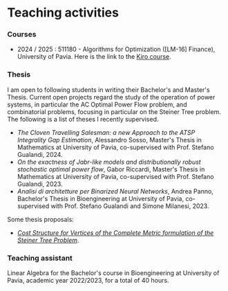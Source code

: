 # Teaching activities

### Courses

* 2024 / 2025 : 511180 - Algorithms for Optimization ([LM-16] Finance), University of Pavia. Here is the link to the [Kiro course](https://elearning.unipv.it/course/view.php?id=8901).



### Thesis

I am open to following students in writing their Bachelor's and Master's Thesis. Current open projects regard the study of the operation of power systems, in particular the AC Optimal Power Flow problem, and combinatorial problems, focusing in particular on the Steiner Tree problem. The following is a list of theses I recently supervised.

* *The Cloven Travelling Salesman: a new Approach to the ATSP Integrality Gap Estimation*, Alessandro Sosso, Master's Thesis in Mathematics at University of Pavia, co-supervised with Prof. Stefano Gualandi, 2024.
* *On the exactness of Jabr-like models and distributionally robust stochastic optimal power flow*, Gabor Riccardi, Master's Thesis in Mathematics at University of Pavia, co-supervised with Prof. Stefano Gualandi, 2023.
* *Analisi di architetture per Binarized Neural Networks*, Andrea Panno, Bachelor's Thesis in Bioengineering at University of Pavia, co-supervised with Prof. Stefano Gualandi and Simone Milanesi, 2023.

Some thesis proposals:

* [*Cost Structure for Vertices of the Complete Metric formulation of the Steiner Tree Problem*](https://raw.githubusercontent.com/AmbrogioMB/AmbrogioMB.github.io/main/files/thesis-steiner.pdf).


### Teaching assistant

Linear Algebra for the Bachelor's course in Bioengineering at University of Pavia, academic year 2022/2023, for a total of 40 hours.
